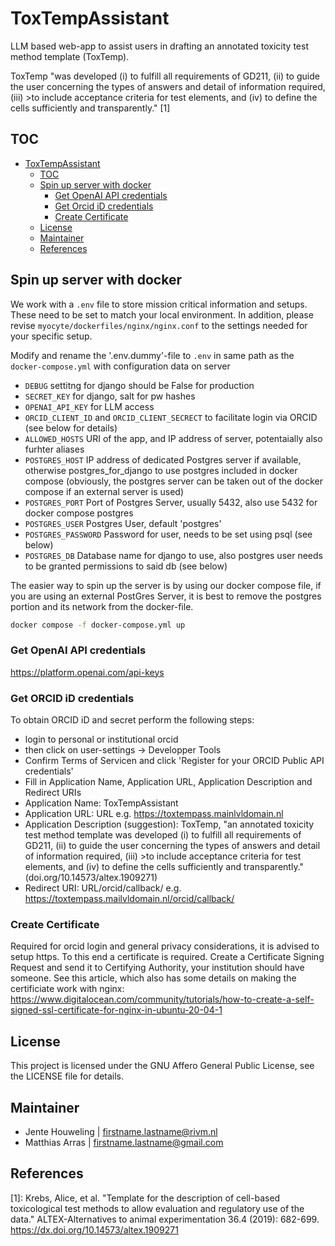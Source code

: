 # ToxTempAssistant
LLM based web-app to assist users in drafting an annotated toxicity test method template (ToxTemp).

ToxTemp "was developed (i) to fulfill all requirements of GD211, (ii) to guide the user concerning the types of answers and detail of information required, (iii) >to include acceptance criteria for test elements, and (iv) to define the cells sufficiently and transparently." [1]

## TOC
- [ToxTempAssistant](#toxtempassistant)
  - [TOC](#toc)
  - [Spin up server with docker](#spin-up-server-with-docker)
    - [Get OpenAI API credentials](#get-openai-api-credentials)
    - [Get Orcid iD credentials](#get-orcid-id-credentials)
    - [Create Certificate](#create-certificate)
  - [License](#license)
  - [Maintainer](#maintainer)
  - [References](#references)

## Spin up server with docker
We work with a `.env` file to store mission critical information and setups. These need to be set to match your local environment. In addition, please revise `myocyte/dockerfiles/nginx/nginx.conf` to the settings needed for your specific setup.

Modify and rename the '.env.dummy'-file to `.env` in same path as the `docker-compose.yml` with configuration data on server

- `DEBUG` settitng for django should be False for production
- `SECRET_KEY` for django, salt for pw hashes
- `OPENAI_API_KEY` for LLM access
- `ORCID_CLIENT_ID` and `ORCID_CLIENT_SECRECT` to facilitate login via ORCID (see below for details)
- `ALLOWED_HOSTS` URI of the app, and IP address of server, potentaially also furhter aliases
- `POSTGRES_HOST` IP address of dedicated Postgres server if available, otherwise postgres_for_django to use postgres included in docker compose (obviously, the postgres server can be taken out of the docker compose if an external server is used)
- `POSTGRES_PORT` Port of Postgres Server, usually 5432, also use 5432 for docker compose postgres
- `POSTGRES_USER` Postgres User, default 'postgres'
- `POSTGRES_PASSWORD` Password for user, needs to be set using psql (see below)
- `POSTGRES_DB` Database name for django to use, also postgres user needs to be granted permissions to said db (see below)


The easier way to spin up the server is by using our docker compose file, if you are using an external PostGres Server, it is best to remove the postgres portion and its network from the docker-file. 
```bash
docker compose -f docker-compose.yml up
```

### Get OpenAI API credentials
https://platform.openai.com/api-keys

### Get ORCID iD credentials
To obtain ORCID iD and secret perform the following steps:
- login to personal or institutional orcid
- then click on user-settings -> Developper Tools 
- Confirm Terms of Servicen and click 'Register for your ORCID Public API credentials'
- Fill in Application Name, Application URL, Application Description and Redirect URIs
- Application Name: ToxTempAssistant
- Application URL: URL e.g. https://toxtempass.mainlvldomain.nl
- Application Description (suggestion): ToxTemp, "an annotated toxicity test method template was developed (i) to fulfill all requirements of GD211, (ii) to guide the user concerning the types of answers and detail of information required, (iii) >to include acceptance criteria for test elements, and (iv) to define the cells sufficiently and transparently." (doi.org/10.14573/altex.1909271)
- Redirect URI: URL/orcid/callback/ e.g. https://toxtempass.mailvldomain.nl/orcid/callback/
   
### Create Certificate
Required for orcid login and general privacy considerations, it is advised to setup https. To this end a certificate is required. Create a Certificate Signing Request and send it to Certifying Authority, your institution should have someone. 
See this article, which also has some details on making the certificiate work with nginx: https://www.digitalocean.com/community/tutorials/how-to-create-a-self-signed-ssl-certificate-for-nginx-in-ubuntu-20-04-1


## License
This project is licensed under the GNU Affero General Public License, see the LICENSE file for details.

## Maintainer
- Jente Houweling | firstname.lastname@rivm.nl
- Matthias Arras | firstname.lastname@gmail.com
  
## References
[1]: Krebs, Alice, et al. "Template for the description of cell-based toxicological test methods to allow evaluation and regulatory use of the data." ALTEX-Alternatives to animal experimentation 36.4 (2019): 682-699. https://dx.doi.org/10.14573/altex.1909271

